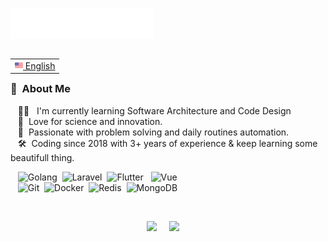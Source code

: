 <img src="images/svg/header_en.svg"></img>

<table align="right">
 <tr><td><a href="#"><img src="images/us-flag.png" height="13"> English</a></td></tr>
</table>

### :space_invader: &nbsp;About Me

&nbsp;&nbsp;&nbsp;:technologist: &nbsp; I'm currently learning Software Architecture and Code Design \
&nbsp;&nbsp;&nbsp;:seedling: &nbsp;Love for science and innovation.\
&nbsp;&nbsp;&nbsp;:heartbeat: &nbsp;Passionate with problem solving and daily routines automation.\
&nbsp;&nbsp;&nbsp;:hammer_and_wrench: &nbsp;Coding since 2018 with 3+ years of experience & keep learning some beautifull thing.


&nbsp;&nbsp;&nbsp;![Golang](https://img.shields.io/badge/Go-00ADD8?style=flat&logo=go&logoColor=white)&nbsp;
![Laravel](https://img.shields.io/badge/Laravel-FF2D20?style=flat&logo=laravel&logoColor=white)&nbsp;
![Flutter](https://img.shields.io/badge/FLUTTER-02569B.svg?&style=flat&logo=flutter&logoColor=white) &nbsp;
![Vue](https://img.shields.io/badge/Vue.js-35495E?style=flat&logo=vue.js&logoColor=4FC08D) &nbsp;\
&nbsp;&nbsp;&nbsp;![Git](https://img.shields.io/badge/GIT-%23F05033.svg?&style=flat&logo=git&logoColor=white)&nbsp;
![Docker](https://img.shields.io/badge/DOCKER-2496ED.svg?&style=flat&logo=docker&logoColor=white)&nbsp;
![Redis](https://img.shields.io/badge/REDIS-DC382D.svg?&style=flat&logo=redis&logoColor=white)&nbsp;
![MongoDB](https://img.shields.io/badge/MONGODB-47A248.svg?&style=flat&logo=mongodb&logoColor=white)&nbsp;

<br/>

<p align="center">
  <a href="mailto:zidni.mujib5@gmail.com?subject=Hi%20Zidni%20Mujib"><img src="https://img.shields.io/badge/gmail-%23D14836.svg?&style=for-the-badge&logo=gmail&logoColor=white" /></a>&nbsp;&nbsp;&nbsp;&nbsp;
  <a href="https://www.linkedin.com/in/halo-zidni/"><img src="https://img.shields.io/badge/linkedin-%230077B5.svg?&style=for-the-badge&logo=linkedin&logoColor=white" /></a>&nbsp;&nbsp;&nbsp;&nbsp;
  </a>
</p>


  

<!-- 
<details>
  <summary><b>:gear: &nbsp;GitHub Statistics</b></summary>
  <br/>
    <p align="center">
        <img height="137px" src="https://github-readme-streak-stats.herokuapp.com/?user=brunotacca&hide_border=true&theme=nightowl" />
    </p>
    <p align="center">
        <img height="137px" src="https://github-readme-stats.vercel.app/api?username=brunotacca&hide_title=true&hide_border=true&show_icons=true&include_all_commits=true&count_private=true&line_height=21&theme=nightowl" /> <img height="137px" src="https://github-readme-stats.vercel.app/api/top-langs/?username=brunotacca&hide=html&hide_title=true&hide_border=true&layout=compact&langs_count=8&theme=nightowl" />
    </p>
</details> -->
<!-- 
<hr/>
<br/> -->
<!-- 
<p align="right">
<img src="https://komarev.com/ghpvc/?username=brunotacca&style=plastic&label=Views"><img>
<img src="https://badges.pufler.dev/visits/brunotacca/brunotacca?color=black&logo=github" />
</p> -->
